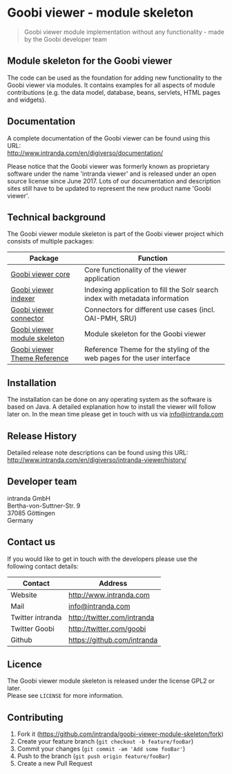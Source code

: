 # Goobi viewer - module skeleton
> Goobi viewer module implementation without any functionality - made by the Goobi developer team

## Module skeleton for the Goobi viewer
The code can be used as the foundation for adding new functionality to the Goobi viewer via modules. It contains examples for all aspects of module contributions (e.g. the data model, database, beans, servlets, HTML pages and widgets). 

## Documentation
A complete documentation of the Goobi viewer can be found using this URL:  
<http://www.intranda.com/en/digiverso/documentation/>

Please notice that the Goobi viewer was formerly known as proprietary software under the name 'intranda viewer' and is released under an open source license since June 2017. Lots of our documentation and description sites still have to be updated to represent the new product name 'Goobi viewer'.

## Technical background

The Goobi viewer module skeleton is part of the Goobi viewer project which consists of multiple packages:

| Package | Function |
| ------ | ------ |
| [Goobi viewer core](https://github.com/intranda/goobi-viewer-core) | Core functionality of the viewer application|
| [Goobi viewer indexer](https://github.com/intranda/goobi-viewer-indexer) | Indexing application to fill the Solr search index with metadata information |
| [Goobi viewer connector](https://github.com/intranda/goobi-viewer-connector) | Connectors for different use cases (incl. OAI-PMH, SRU)|
| [Goobi viewer module skeleton](https://github.com/intranda/goobi-viewer-module-skeleton) | Module skeleton for the Goobi viewer |
| [Goobi viewer Theme Reference](https://github.com/intranda/goobi-viewer-theme-reference) | Reference Theme for the styling of the web pages for the user interface |


## Installation
The installation can be done on any operating system as the software is based on Java. A detailed explanation how to install the viewer will follow later on. In the mean time please get in touch with us via <info@intranda.com>

## Release History
Detailed release note descriptions can be found using this URL:  
<http://www.intranda.com/en/digiverso/intranda-viewer/history/>

## Developer team
intranda GmbH  
Bertha-von-Suttner-Str. 9  
37085 Göttingen  
Germany

## Contact us
If you would like to get in touch with the developers please use the following contact details:

| Contact |Address |
| ------ | ------ |
| Website | <http://www.intranda.com> |
| Mail | <info@intranda.com> |
| Twitter intranda | <http://twitter.com/intranda> |
| Twitter Goobi | <http://twitter.com/goobi> |
| Github | <https://github.com/intranda> |

## Licence
The Goobi viewer module skeleton is released under the license GPL2 or later.  
Please see ``LICENSE`` for more information.


## Contributing

1. Fork it (<https://github.com/intranda/goobi-viewer-module-skeleton/fork>)
2. Create your feature branch (`git checkout -b feature/fooBar`)
3. Commit your changes (`git commit -am 'Add some fooBar'`)
4. Push to the branch (`git push origin feature/fooBar`)
5. Create a new Pull Request


